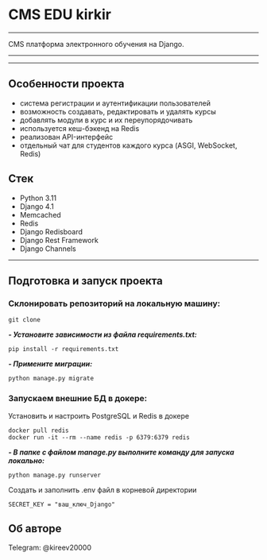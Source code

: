# CMS EDU kirkir
 
---
CMS платформа электронного обучения на Django.

---
 
***
## Особенности проекта
- система регистрации и аутентификации пользователей
- возможность создавать, редактировать и удалять курсы
- добавлять модули в курс и их переупорядочивать
- используется кеш-бэкенд на Redis
- реализован API-интерфейс
- отдельный чат для студентов каждого курса (ASGI, WebSocket, Redis)

## Стек
- Python 3.11
- Django 4.1
- Memcached
- Redis
- Django Redisboard
- Django Rest Framework
- Django Channels
___

## Подготовка и запуск проекта
### Склонировать репозиторий на локальную машину:
```
git clone 
```
***- Установите зависимости из файла requirements.txt:***
```
pip install -r requirements.txt
```

***- Примените миграции:***
```
python manage.py migrate
```

### Запускаем внешние БД в докере:
Установить и настроить PostgreSQL и Redis в докере

```
docker pull redis
docker run -it --rm --name redis -p 6379:6379 redis
```
***- В папке с файлом manage.py выполните команду для запуска локально:***
```
python manage.py runserver
```
Cоздать и заполнить .env файл в корневой директории
```
SECRET_KEY = "ваш_ключ_Django"
```


## Об авторе <a id=7></a>
Telegram: @kireev20000

